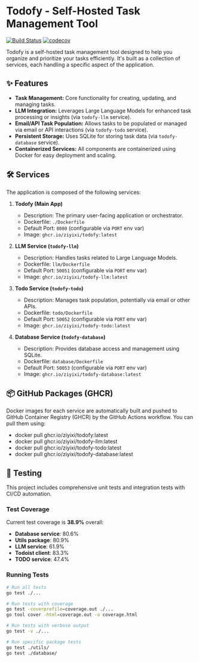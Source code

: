 # Todofy - Self-Hosted Task Management Tool

[![Build Status](https://github.com/ziyixi/todofy/actions/workflows/todofy-build.yml/badge.svg)](https://github.com/ziyixi/todofy/actions/workflows/todofy-build.yml)
[![codecov](https://codecov.io/gh/ziyixi/todofy/graph/badge.svg?token=2Y6YIYUYZP)](https://codecov.io/gh/ziyixi/todofy)

Todofy is a self-hosted task management tool designed to help you organize and prioritize your tasks efficiently. It's built as a collection of services, each handling a specific aspect of the application.

## ✨ Features

* **Task Management:** Core functionality for creating, updating, and managing tasks.
* **LLM Integration:** Leverages Large Language Models for enhanced task processing or insights (via `todofy-llm` service).
* **Email/API Task Population:** Allows tasks to be populated or managed via email or API interactions (via `todofy-todo` service).
* **Persistent Storage:** Uses SQLite for storing task data (via `todofy-database` service).
* **Containerized Services:** All components are containerized using Docker for easy deployment and scaling.

## 🛠️ Services

The application is composed of the following services:

1.  **Todofy (Main App)**
    * Description: The primary user-facing application or orchestrator.
    * Dockerfile: `./Dockerfile`
    * Default Port: `8080` (configurable via `PORT` env var)
    * Image: `ghcr.io/ziyixi/todofy:latest`

2.  **LLM Service (`todofy-llm`)**
    * Description: Handles tasks related to Large Language Models.
    * Dockerfile: `llm/Dockerfile`
    * Default Port: `50051` (configurable via `PORT` env var)
    * Image: `ghcr.io/ziyixi/todofy-llm:latest`

3.  **Todo Service (`todofy-todo`)**
    * Description: Manages task population, potentially via email or other APIs.
    * Dockerfile: `todo/Dockerfile`
    * Default Port: `50052` (configurable via `PORT` env var)
    * Image: `ghcr.io/ziyixi/todofy-todo:latest`

4.  **Database Service (`todofy-database`)**
    * Description: Provides database access and management using SQLite.
    * Dockerfile: `database/Dockerfile`
    * Default Port: `50053` (configurable via `PORT` env var)
    * Image: `ghcr.io/ziyixi/todofy-database:latest`

## 📦 GitHub Packages (GHCR)

Docker images for each service are automatically built and pushed to GitHub Container Registry (GHCR) by the GitHub Actions workflow. You can pull them using:

* docker pull ghcr.io/ziyixi/todofy:latest
* docker pull ghcr.io/ziyixi/todofy-llm:latest
* docker pull ghcr.io/ziyixi/todofy-todo:latest
* docker pull ghcr.io/ziyixi/todofy-database:latest

## 🧪 Testing

This project includes comprehensive unit tests and integration tests with CI/CD automation.

### Test Coverage

Current test coverage is **38.9%** overall:
- **Database service**: 80.6%
- **Utils package**: 80.9%  
- **LLM service**: 61.9%
- **Todoist client**: 83.3%
- **TODO service**: 47.4%

### Running Tests

```bash
# Run all tests
go test ./...

# Run tests with coverage
go test -coverprofile=coverage.out ./...
go tool cover -html=coverage.out -o coverage.html

# Run tests with verbose output
go test -v ./...

# Run specific package tests
go test ./utils/
go test ./database/
```
